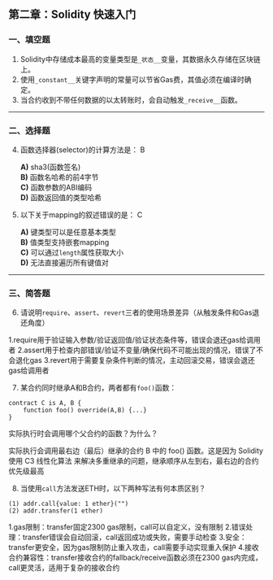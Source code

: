 ## 第二章：Solidity 快速入门

### 一、填空题

1. Solidity中存储成本最高的变量类型是`_状态__`变量，其数据永久存储在区块链上。  
2. 使用`_constant__`关键字声明的常量可以节省Gas费，其值必须在编译时确定。  
4. 当合约收到不带任何数据的以太转账时，会自动触发`_receive__`函数。  

---

### 二、选择题

4. 函数选择器(selector)的计算方法是：  B

   **A)** sha3(函数签名)  
   **B)** 函数名哈希的前4字节  
   **C)** 函数参数的ABI编码  
   **D)** 函数返回值的类型哈希  

5. 以下关于mapping的叙述错误的是：  C

   **A)** 键类型可以是任意基本类型  
   **B)** 值类型支持嵌套mapping  
   **C)** 可以通过`length`属性获取大小  
   **D)** 无法直接遍历所有键值对  

---

### 三、简答题

6. 请说明`require`、`assert`、`revert`三者的使用场景差异（从触发条件和Gas退还角度）

1.require用于验证输入参数/验证返回值/验证状态条件等，错误会退还gas给调用者
2.assert用于检查内部错误/验证不变量/确保代码不可能出现的情况，错误了不会退化gas
3.revert用于需要复杂条件判断的情况，主动回滚交易，错误会退还gas给调用者

7. 某合约同时继承A和B合约，两者都有`foo()`函数：

```solidity
contract C is A, B {
    function foo() override(A,B) {...}
}
```
实际执行时会调用哪个父合约的函数？为什么？

实际执行会调用最右边（最后）继承的合约 B 中的 foo() 函数。这是因为 Solidity 使用 C3 线性化算法 来解决多重继承的问题，继承顺序从左到右，最右边的合约优先级最高


8. 当使用`call`方法发送ETH时，以下两种写法有何本质区别？

```solidity
(1) addr.call{value: 1 ether}("")
(2) addr.transfer(1 ether)
```
1.gas限制：transfer固定2300 gas限制，call可以自定义，没有限制
2.错误处理：transfer错误会自动回滚，call返回成功或失败，需要手动检查
3.安全：transfer更安全，因为gas限制防止重入攻击，call需要手动实现重入保护
4.接收合约兼容性：transfer接收合约的fallback/receive函数必须在2300 gas内完成，call更灵活，适用于复杂的接收合约
